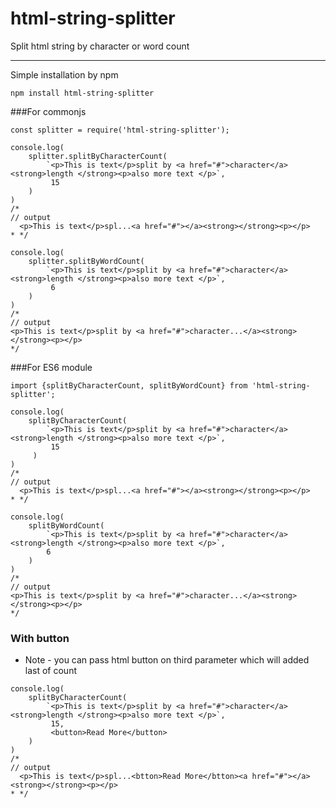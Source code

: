 # html-string-splitter
Split html string by character or word count
<hr>

Simple installation by npm 
```
npm install html-string-splitter
```


###For commonjs


```
const splitter = require('html-string-splitter');

console.log(
    splitter.splitByCharacterCount(
        `<p>This is text</p>split by <a href="#">character</a><strong>length </strong><p>also more text </p>`,
         15
    )
)
/*
// output
  <p>This is text</p>spl...<a href="#"></a><strong></strong><p></p>
* */

console.log(
    splitter.splitByWordCount(
        `<p>This is text</p>split by <a href="#">character</a><strong>length </strong><p>also more text </p>`,
         6
    )
)
/*
// output
<p>This is text</p>split by <a href="#">character...</a><strong></strong><p></p>
*/
```



###For ES6 module
```
import {splitByCharacterCount, splitByWordCount} from 'html-string-splitter';

console.log(
    splitByCharacterCount(
        `<p>This is text</p>split by <a href="#">character</a><strong>length </strong><p>also more text </p>`,
         15
     )
)
/*
// output
  <p>This is text</p>spl...<a href="#"></a><strong></strong><p></p>
* */

console.log(
    splitByWordCount(
        `<p>This is text</p>split by <a href="#">character</a><strong>length </strong><p>also more text </p>`,
        6
    )
)
/*
// output
<p>This is text</p>split by <a href="#">character...</a><strong></strong><p></p>
*/
```

### With button
* Note - you can pass html button on third parameter which will added last of count
```
console.log(
    splitByCharacterCount(
        `<p>This is text</p>split by <a href="#">character</a><strong>length </strong><p>also more text </p>`,
         15,
         <button>Read More</button>
    )
)
/*
// output
  <p>This is text</p>spl...<btton>Read More</btton><a href="#"></a><strong></strong><p></p>
* */

```
